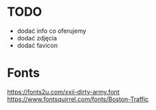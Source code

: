 # TODO
- dodać info co oferujemy
- dodać zdjęcia
- dodać favicon


# Fonts
https://fonts2u.com/xxii-dirty-army.font
https://www.fontsquirrel.com/fonts/Boston-Traffic
